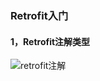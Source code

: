 ### Retrofit入门

#### 1，Retrofit注解类型

![retrofit注解](https://mkdown-1256191338.cos.ap-beijing.myqcloud.com//mkdown20200323145602.png)

